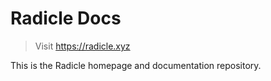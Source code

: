 # Radicle Docs

> Visit <https://radicle.xyz>

This is the Radicle homepage and documentation repository.
